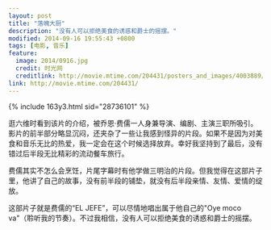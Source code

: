 ```yaml
---
layout: post
title: "落魄大厨"
description: "没有人可以拒绝美食的诱惑和爵士的摇摆。"
modified: 2014-09-16 19:55:43 +0800
tags: [电影, 音乐]
feature:
  image: 2014/0916.jpg
  credit: 时光网
  creditlink: http://movie.mtime.com/204431/posters_and_images/4003889/
link: http://movie.mtime.com/204431/
---
```


{% include 163y3.html sid="28736101" %}

逛六维时看到该片的介绍，被乔恩·费儒一人身兼导演、编剧、主演三职所吸引。影片的前半部分略显沉闷，还夹杂了一些让我感到怪异的片段。如果不是因为对美食和音乐无比的热爱，我一定会在这个时候选择放弃。幸好我坚持到了最后，没有错过后半段无比精彩的流动餐车旅行。

费儒其实不怎么会烹饪，片尾字幕时有他学做三明治的片段。但我觉得在这部片子里，他讲了自己的故事，没有前半段的铺垫，就没有后半段亲情、友情、爱情的绽放。

这部片子就是费儒的“EL JEFE”，可以尽情地唱出属于他自己的"Oye moco va"（聆听我的节奏）。不过我相信，没有人可以拒绝美食的诱惑和爵士的摇摆。
